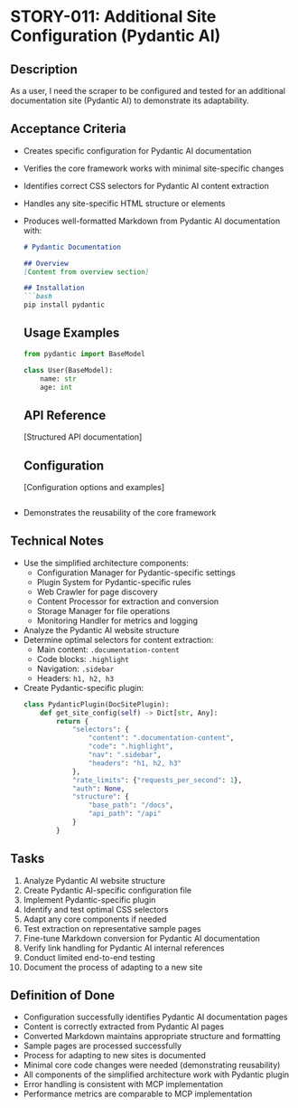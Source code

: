# STORY-011: Additional Site Configuration (Pydantic AI)

## Description
As a user, I need the scraper to be configured and tested for an additional documentation site (Pydantic AI) to demonstrate its adaptability.

## Acceptance Criteria
- Creates specific configuration for Pydantic AI documentation
- Verifies the core framework works with minimal site-specific changes
- Identifies correct CSS selectors for Pydantic AI content extraction
- Handles any site-specific HTML structure or elements
- Produces well-formatted Markdown from Pydantic AI documentation with:
  ```markdown
  # Pydantic Documentation

  ## Overview
  [Content from overview section]

  ## Installation
  ```bash
  pip install pydantic
  ```

  ## Usage Examples
  ```python
  from pydantic import BaseModel
  
  class User(BaseModel):
      name: str
      age: int
  ```

  ## API Reference
  [Structured API documentation]

  ## Configuration
  [Configuration options and examples]
  ```
- Demonstrates the reusability of the core framework

## Technical Notes
- Use the simplified architecture components:
  - Configuration Manager for Pydantic-specific settings
  - Plugin System for Pydantic-specific rules
  - Web Crawler for page discovery
  - Content Processor for extraction and conversion
  - Storage Manager for file operations
  - Monitoring Handler for metrics and logging
- Analyze the Pydantic AI website structure
- Determine optimal selectors for content extraction:
  - Main content: `.documentation-content`
  - Code blocks: `.highlight`
  - Navigation: `.sidebar`
  - Headers: `h1, h2, h3`
- Create Pydantic-specific plugin:
  ```python
  class PydanticPlugin(DocSitePlugin):
      def get_site_config(self) -> Dict[str, Any]:
          return {
              "selectors": {
                  "content": ".documentation-content",
                  "code": ".highlight",
                  "nav": ".sidebar",
                  "headers": "h1, h2, h3"
              },
              "rate_limits": {"requests_per_second": 1},
              "auth": None,
              "structure": {
                  "base_path": "/docs",
                  "api_path": "/api"
              }
          }
  ```

## Tasks
1. Analyze Pydantic AI website structure
2. Create Pydantic AI-specific configuration file
3. Implement Pydantic-specific plugin
4. Identify and test optimal CSS selectors
5. Adapt any core components if needed
6. Test extraction on representative sample pages
7. Fine-tune Markdown conversion for Pydantic AI documentation
8. Verify link handling for Pydantic AI internal references
9. Conduct limited end-to-end testing
10. Document the process of adapting to a new site

## Definition of Done
- Configuration successfully identifies Pydantic AI documentation pages
- Content is correctly extracted from Pydantic AI pages
- Converted Markdown maintains appropriate structure and formatting
- Sample pages are processed successfully
- Process for adapting to new sites is documented
- Minimal core code changes were needed (demonstrating reusability)
- All components of the simplified architecture work with Pydantic plugin
- Error handling is consistent with MCP implementation
- Performance metrics are comparable to MCP implementation 